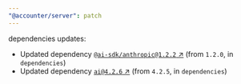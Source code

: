 ```yaml
---
"@accounter/server": patch
---
```

dependencies updates:
  - Updated dependency [`@ai-sdk/anthropic@1.2.2` ↗︎](https://www.npmjs.com/package/@ai-sdk/anthropic/v/1.2.2) (from `1.2.0`, in `dependencies`)
  - Updated dependency [`ai@4.2.6` ↗︎](https://www.npmjs.com/package/ai/v/4.2.6) (from `4.2.5`, in `dependencies`)
